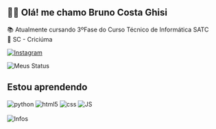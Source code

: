 
##  ✌🏻 Olá! me chamo Bruno Costa Ghisi 
📚 Atualmente cursando 3ºFase do Curso Técnico de Informática SATC
<br>
📍 SC - Criciúma

[![Instagram](https://img.shields.io/badge/Instagram-E4405F?style=for-the-badge&logo=instagram&logoColor=white)]((https://www.instagram.com/brunocostaghisi))


![Meus Status](https://github-readme-stats.vercel.app/api?username=BrunoCghisi&show_icons=true&theme=calm)

## Estou aprendendo
<div style = "display:flex"> 
    <section >
    <img align="center" alt="python" src="https://img.shields.io/badge/Python-14354C?style=for-the-badge&logo=python&logoColor=white" />
    <img align="center" alt="html5" src="https://img.shields.io/badge/HTML5-E34F26?style=for-the-badge&logo=html5&logoColor=white" />
    <img align="center" alt="css" src="https://img.shields.io/badge/CSS-239120?&style=for-the-badge&logo=css3&logoColor=white" />
    <img align="center" alt="JS" src="https://img.shields.io/badge/JavaScript-F7DF1E?style=for-the-badge&logo=javascript&logoColor=black" />
    <br><br>
    <img align="center" alt="Infos" src="https://github-readme-stats.vercel.app/api/top-langs/?username=BrunocGhisi&layout=compact&theme=calm" />
    
    

</div>
